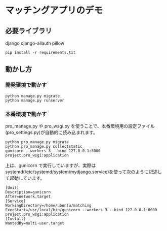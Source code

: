 # マッチングアプリのデモ

## 必要ライブラリ

django
django-allauth
pillow

```
pip install -r requirements.txt
```

## 動かし方

### 開発環境で動かす

```
python manage.py migrate
python manage.py runserver
```

### 本番環境で動かす

pro_manage.py や pro_wsgi.py を使うことで、本番環境用の設定ファイル(pro_settings.py)が自動的に読み込まれます。

```
python pro_manage.py migrate
python pro_manage.py collectstatic
gunicorn --workers 3 --bind 127.0.0.1:8000 project.pro_wsgi:application
```

上は、gunicorn で実行していますが、実際は systemd(/etc/systemd/system/mydjango.service)を使って次のように記述して起動しています。

```
[Unit]
Description=gunicorn
After=network.target
[Service]
WorkingDirectory=/home/ubuntu/matching
ExecStart=/usr/local/bin/gunicorn --workers 3 --bind 127.0.0.1:8000 project.pro_wsgi:application
[Install]
WantedBy=multi-user.target

```
